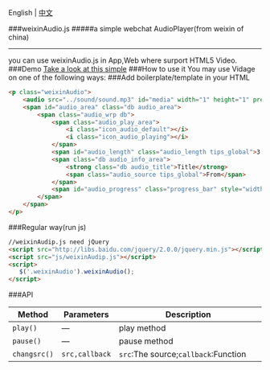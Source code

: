 English | [中文](README.md)

###weixinAudio.js
#####a simple webchat AudioPlayer(from weixin of china)
* * *
you can use weixinAudio.js in App,Web where surport HTML5 Video.
###Demo
[Take a look at this simple](http://warpcgd.github.io/webchataudio/src/demo.html)
###How to use it
You may use Vidage on one of the following ways:
###Add boilerplate/template in your HTML
```html
<p class="weixinAudio">
	<audio src="../sound/sound.mp3" id="media" width="1" height="1" preload></audio>
	<span id="audio_area" class="db audio_area">
		<span class="audio_wrp db">
			<span class="audio_play_area">
				<i class="icon_audio_default"></i>
				<i class="icon_audio_playing"></i>
            </span>
			<span id="audio_length" class="audio_length tips_global">3:07</span>
			<span class="db audio_info_area">
                <strong class="db audio_title">Title</strong>
                <span class="audio_source tips_global">From</span>
			</span>
			<span id="audio_progress" class="progress_bar" style="width: 0%;"></span>
	 	</span>
	</span>
</p>
```
###Regular way(run js)
```html
//weixinAudip.js need jQuery
<script src="http://libs.baidu.com/jquery/2.0.0/jquery.min.js"></script>
<script src="js/weixinAudip.js"></script>
<script>
   $('.weixinAudio').weixinAudio();
</script>
```
###API
<table width="100%" align="center">
<thead>
  <tr>
    <th width="12.5%">Method</th>
    <th width="12.5%">Parameters</th>
    <th width="75%">Description</th>
  </tr>
</thead>
<tbody>
  <tr>
    <td><code>play()</code></td>
    <td>&mdash;</td>
    <td>play method</td>
  </tr>
  <tr>
    <td><code>pause()</code></td>
    <td>&mdash;</td>
    <td>pause method</td>
  </tr>
  <tr>
    <td><code>changsrc()</code></td>
    <td><code>src,callback</code></td>
    <td><code>src</code>:The source;<code>callback</code>:Function</td>
  </tr>
 </tbody>
</table>